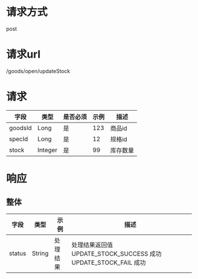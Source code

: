 # 请求方式
post  



# 请求url
/goods/open/updateStock



# 请求
   字段  |  类型  |  是否必须  |  示例  |  描述  
------------------------------|---------------|------|-----------------------------------|-----------------------------------
goodsId                |  Long     |  是  | 123 | 商品id
specId                 |  Long     |  是  | 12 | 规格id
stock                  |  Integer     |  是  |  99                    |  库存数量



# 响应
## 整体
   字段  |  类型  |  示例  |  描述  
------------------------------|---------------|-----------------------------------|-----------------------------------
status                        |  String      |  处理结果                           |  处理结果返回值 UPDATE_STOCK_SUCCESS 成功 UPDATE_STOCK_FAIL 成功 